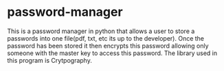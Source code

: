 # password-manager
This is a password manager in python that allows a user to store a passwords into one file(pdf, txt, etc its up to the developer). Once the password has been stored it then encrypts this password allowing only someone with the master key to access this password. The library used in this program is Crytpography.
